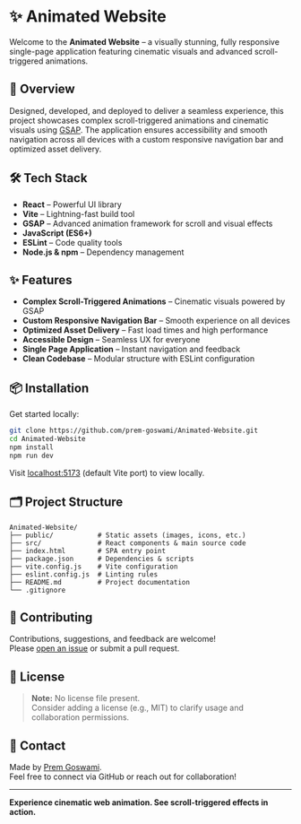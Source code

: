 # ✨ Animated Website

Welcome to the **Animated Website** – a visually stunning, fully responsive single-page application featuring cinematic visuals and advanced scroll-triggered animations.

## 🌟 Overview

Designed, developed, and deployed to deliver a seamless experience, this project showcases complex scroll-triggered animations and cinematic visuals using [GSAP](https://greensock.com/gsap/). The application ensures accessibility and smooth navigation across all devices with a custom responsive navigation bar and optimized asset delivery.

## 🛠 Tech Stack

- **React** – Powerful UI library
- **Vite** – Lightning-fast build tool
- **GSAP** – Advanced animation framework for scroll and visual effects
- **JavaScript (ES6+)**
- **ESLint** – Code quality tools
- **Node.js & npm** – Dependency management

## ✨ Features

- **Complex Scroll-Triggered Animations** – Cinematic visuals powered by GSAP
- **Custom Responsive Navigation Bar** – Smooth experience on all devices
- **Optimized Asset Delivery** – Fast load times and high performance
- **Accessible Design** – Seamless UX for everyone
- **Single Page Application** – Instant navigation and feedback
- **Clean Codebase** – Modular structure with ESLint configuration

## 📦 Installation

Get started locally:

```bash
git clone https://github.com/prem-goswami/Animated-Website.git
cd Animated-Website
npm install
npm run dev
```

Visit [localhost:5173](http://localhost:5173) (default Vite port) to view locally.

## 🗂 Project Structure

```
Animated-Website/
├── public/           # Static assets (images, icons, etc.)
├── src/              # React components & main source code
├── index.html        # SPA entry point
├── package.json      # Dependencies & scripts
├── vite.config.js    # Vite configuration
├── eslint.config.js  # Linting rules
├── README.md         # Project documentation
└── .gitignore
```

## 📝 Contributing

Contributions, suggestions, and feedback are welcome!  
Please [open an issue](https://github.com/prem-goswami/Animated-Website/issues) or submit a pull request.

## 📄 License

> **Note:** No license file present.  
Consider adding a license (e.g., MIT) to clarify usage and collaboration permissions.

## 👋 Contact

Made by [Prem Goswami](https://github.com/prem-goswami).  
Feel free to connect via GitHub or reach out for collaboration!

---

**Experience cinematic web animation. See scroll-triggered effects in action.**

